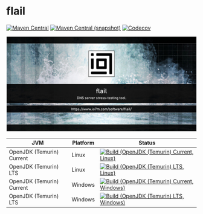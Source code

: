flail
===

[![Maven Central](https://img.shields.io/maven-central/v/com.io7m.flail/com.io7m.flail.svg?style=flat-square)](http://search.maven.org/#search%7Cga%7C1%7Cg%3A%22com.io7m.flail%22)
[![Maven Central (snapshot)](https://img.shields.io/nexus/s/https/s01.oss.sonatype.org/com.io7m.flail/com.io7m.flail.svg?style=flat-square)](https://s01.oss.sonatype.org/content/repositories/snapshots/com/io7m/flail/)
[![Codecov](https://img.shields.io/codecov/c/github/io7m/flail.svg?style=flat-square)](https://codecov.io/gh/io7m/flail)

![flail](./src/site/resources/flail.jpg?raw=true)

| JVM | Platform | Status |
|-----|----------|--------|
| OpenJDK (Temurin) Current | Linux | [![Build (OpenJDK (Temurin) Current, Linux)](https://img.shields.io/github/actions/workflow/status/io7m/flail/workflows/main.linux.temurin.current.yml?branch=develop)](https://github.com/io7m/flail/actions?query=workflow%3Amain.linux.temurin.current)|
| OpenJDK (Temurin) LTS | Linux | [![Build (OpenJDK (Temurin) LTS, Linux)](https://img.shields.io/github/actions/workflow/status/io7m/flail/workflows/main.linux.temurin.lts.yml?branch=develop)](https://github.com/io7m/flail/actions?query=workflow%3Amain.linux.temurin.lts)|
| OpenJDK (Temurin) Current | Windows | [![Build (OpenJDK (Temurin) Current, Windows)](https://img.shields.io/github/actions/workflow/status/io7m/flail/workflows/main.windows.temurin.current.yml?branch=develop)](https://github.com/io7m/flail/actions?query=workflow%3Amain.windows.temurin.current)|
| OpenJDK (Temurin) LTS | Windows | [![Build (OpenJDK (Temurin) LTS, Windows)](https://img.shields.io/github/actions/workflow/status/io7m/flail/workflows/main.windows.temurin.lts.yml?branch=develop)](https://github.com/io7m/flail/actions?query=workflow%3Amain.windows.temurin.lts)|
